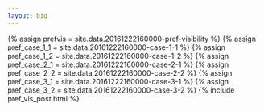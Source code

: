 ```yaml
---
layout: big
---
```

{% assign prefvis = site.data.20161222160000-pref-visibility %}
{% assign pref_case_1_1 = site.data.20161222160000-case-1-1 %}
{% assign pref_case_1_2 = site.data.20161222160000-case-1-2 %}
{% assign pref_case_2_1 = site.data.20161222160000-case-2-1 %}
{% assign pref_case_2_2 = site.data.20161222160000-case-2-2 %}
{% assign pref_case_3_1 = site.data.20161222160000-case-3-1 %}
{% assign pref_case_3_2 = site.data.20161222160000-case-3-2 %}
{% include pref_vis_post.html %}
